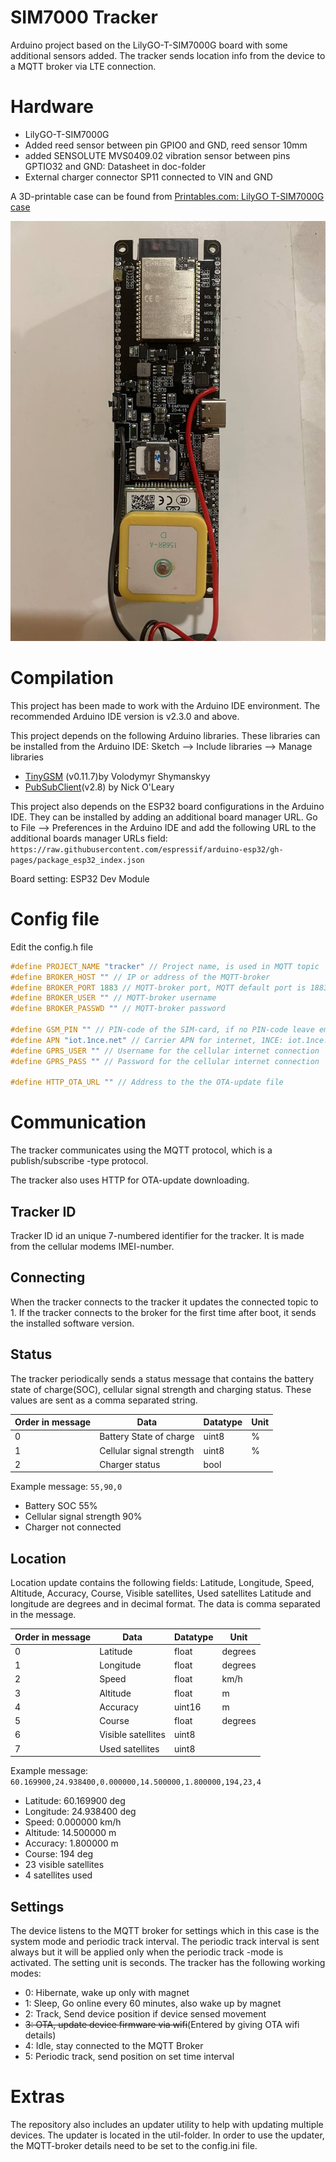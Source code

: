 # SIM7000 Tracker
Arduino project based on the LilyGO-T-SIM7000G board with some additional sensors added.
The tracker sends location info from the device to a MQTT broker via LTE connection.

# Hardware
- LilyGO-T-SIM7000G
- Added reed sensor between pin GPIO0 and GND, reed sensor 10mm
- added SENSOLUTE MVS0409.02 vibration sensor between pins GPTIO32 and GND: Datasheet in doc-folder
- External charger connector SP11 connected to VIN and GND

A 3D-printable case can be found from [Printables.com: LilyGO T-SIM7000G case](https://www.printables.com/model/768589-lilygo-t-sim7000g-case)


 ![Picture of modded board](/doc/modified_lilygo_t-sim7000g.jpeg)

# Compilation
This project has been made to work with the Arduino IDE environment. The recommended Arduino IDE version is v2.3.0 and above.

This project depends on the following Arduino libraries. These libraries can be installed from the Arduino IDE: Sketch --> Include libraries --> Manage libraries
- [TinyGSM](https://github.com/vshymanskyy/TinyGSM) (v0.11.7)by Volodymyr Shymanskyy
- [PubSubClient](https://github.com/knolleary/pubsubclient)(v2.8) by Nick O'Leary

This project also depends on the ESP32 board configurations in the Arduino IDE. They can be installed by adding an additional board manager URL. Go to File --> Preferences in the Arduino IDE and add the following URL to the additional boards manager URLs field:
```https://raw.githubusercontent.com/espressif/arduino-esp32/gh-pages/package_esp32_index.json```

Board setting: ESP32 Dev Module

# Config file
Edit the config.h file
```cpp
#define PROJECT_NAME "tracker" // Project name, is used in MQTT topic
#define BROKER_HOST "" // IP or address of the MQTT-broker
#define BROKER_PORT 1883 // MQTT-broker port, MQTT default port is 1883
#define BROKER_USER "" // MQTT-broker username
#define BROKER_PASSWD "" // MQTT-broker password

#define GSM_PIN "" // PIN-code of the SIM-card, if no PIN-code leave empty ""
#define APN "iot.1nce.net" // Carrier APN for internet, 1NCE: iot.1nce.net, Elisa/Telia/DNA: internet
#define GPRS_USER "" // Username for the cellular internet connection
#define GPRS_PASS "" // Password for the cellular internet connection

#define HTTP_OTA_URL "" // Address to the the OTA-update file
```


# Communication
The tracker communicates using the MQTT protocol, which is a publish/subscribe -type protocol. 

The tracker also uses HTTP for OTA-update downloading.

## Tracker ID
Tracker ID id an unique 7-numbered identifier for the tracker. It is made from the cellular modems IMEI-number.

## Connecting
When the tracker connects to the tracker it updates the connected topic to 1. If the tracker connects to the broker for the first time after boot, it sends the installed software version.

## Status
The tracker periodically sends a status message that contains the battery state of charge(SOC), cellular signal strength and charging status. These values are sent as a comma separated string.

| Order in message | Data                     | Datatype | Unit |
|------------------|--------------------------|----------|------|
| 0                | Battery State of charge  | uint8    | %    |
| 1                | Cellular signal strength | uint8    | %    |
| 2                | Charger status           | bool     |      |

Example message: ```55,90,0``` 
- Battery SOC 55%
- Cellular signal strength 90%
- Charger not connected


## Location
Location update contains the following fields: Latitude, Longitude, Speed, Altitude, Accuracy, Course, Visible satellites, Used satellites
Latitude and longitude are degrees and in decimal format. 
The data is comma separated in the message.

| Order in message | Data               | Datatype | Unit    |
|------------------|--------------------|----------|---------|
| 0                | Latitude           | float    | degrees |
| 1                | Longitude          | float    | degrees |
| 2                | Speed              | float    | km/h    |
| 3                | Altitude           | float    | m       |
| 4                | Accuracy           | uint16   | m       |
| 5                | Course             | float    | degrees |
| 6                | Visible satellites | uint8    |         |
| 7                | Used satellites    | uint8    |         |

Example message: ```60.169900,24.938400,0.000000,14.500000,1.800000,194,23,4```
- Latitude: 60.169900 deg
- Longitude: 24.938400 deg
- Speed: 0.000000 km/h
- Altitude: 14.500000 m
- Accuracy: 1.800000 m
- Course: 194 deg
- 23 visible satellites
- 4 satellites used

## Settings
The device listens to the MQTT broker for settings which in this case is the system mode and periodic track interval.
The periodic track interval is sent always but it will be applied only when the periodic track -mode is activated. The setting unit is seconds.
The tracker has the following working modes:
- 0: Hibernate, wake up only with magnet
- 1: Sleep, Go online every 60 minutes, also wake up by magnet
- 2: Track, Send device position if device sensed movement
- ~~3: OTA, update device firmware via wifi~~(Entered by giving OTA wifi details)
- 4: Idle, stay connected to the MQTT Broker
- 5: Periodic track, send position on set time interval


# Extras
The repository also includes an updater utility to help with updating multiple devices. The updater is located in the util-folder. In order to use the updater, the MQTT-broker details need to be set to the config.ini file.
